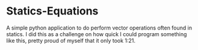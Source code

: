 # Statics-Equations
A simple python application to do perform vector operations often found in statics. I did this as a challenge on how quick I could program something like this, pretty proud of myself that it only took 1:21.
